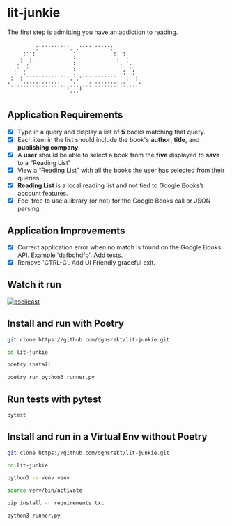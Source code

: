 # lit-junkie
The first step is admitting you have an addiction to reading.

```
         ,..........   ..........,
     ,..,'          '.'          ',..,
    ,' ,'            :            ', ',
   ,' ,'             :             ', ',
  ,' ,'              :              ', ',
 ,' ,'............., : ,.............', ',
,'  '............   '.'   ............'  ',
 '''''''''''''''''';''';''''''''''''''''''
                    '''
```

## Application Requirements 
- [x] Type in a query and display a list of **5** books matching that query.
- [x] Each item in the list should include the book's **author**, **title**, and **publishing company**.
- [x] A **user** should be able to select a book from the **five** displayed to **save** to a “Reading List”
- [x] View a “Reading List” with all the books the user has selected from their queries.
- [x] **Reading List** is a local reading list and not tied to Google Books’s account features.
- [x] Feel free to use a library (or not) for the Google Books call or JSON parsing.

## Application Improvements
- [x] Correct application error when no match is found on the Google Books API. Example 'dafbohdfb'. Add tests.
- [x] Remove 'CTRL-C'. Add UI Friendly graceful exit.

## Watch it run
[![asciicast](https://asciinema.org/a/457883.svg)](https://asciinema.org/a/457883)

## Install and run with Poetry

```bash
git clone https://github.com/dgnsrekt/lit-junkie.git

cd lit-junkie

poetry install

poetry run python3 runner.py
```

## Run tests with pytest
```bash
pytest

```

## Install and run in a Virtual Env without Poetry
```bash
git clone https://github.com/dgnsrekt/lit-junkie.git

cd lit-junkie

python3 -m venv venv

source venv/bin/activate

pip install -r requirements.txt

python3 runner.py
```

